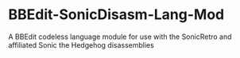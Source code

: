 # BBEdit-SonicDisasm-Lang-Mod
 A BBEdit codeless language module for use with the SonicRetro and affiliated Sonic the Hedgehog disassemblies
